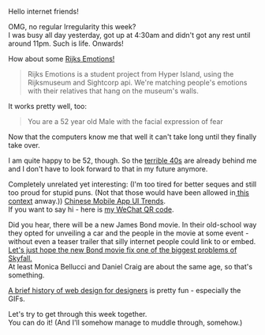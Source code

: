 Hello internet friends!

OMG, no regular Irregularity this week?  
I was busy all day yesterday, got up at 4:30am and didn't got any rest until around 11pm. Such is life. Onwards!

How about some [Rijks Emotions!](http://rijksemotions.com/)

> Rijks Emotions is a student project from Hyper Island, using the Rijksmuseum and Sightcorp api. We're matching people's emotions with their relatives that hang on the museum's walls.

It works pretty well, too:

> You are a 52 year old Male with the facial expression of fear

Now that the computers know me that well it can't take long until they finally take over.

I am quite happy to be 52, though. So the [terrible 40s](http://www.theatlantic.com/magazine/archive/2014/12/the-real-roots-of-midlife-crisis/382235/) are already behind me and I don't have to look forward to that in my future anymore.

Completely unrelated yet interesting: (I'm too tired for better seques and still too proud for stupid puns. (Not that those would have been allowed in[ this context](http://www.theguardian.com/world/2014/nov/28/china-media-watchdog-bans-wordplay-puns) anway.)) [Chinese Mobile App UI Trends](http://dangrover.com/blog/2014/12/01/chinese-mobile-app-ui-trends.html).  
If you want to say hi - here is [my WeChat QR code](http://irregularity.co/?attachment_id=418).

Did you hear, there will be a new James Bond movie. In their old-school way they opted for unveiling a car and the people in the movie at some event - without even a teaser trailer that silly internet people could link to or embed.  
[Let's just hope the new Bond movie fix one of the biggest problems of Skyfall.](http://www.polygon.com/2014/12/4/7333727/james-bond-spectre-sexism-skyfall)  
At least Monica Bellucci and Daniel Craig are about the same age, so that's something.

[A brief history of web design for designers](http://blog.froont.com/brief-history-of-web-design-for-designers/) is pretty fun - especially the GIFs.

Let's try to get through this week together.  
You can do it! (And I'll somehow manage to muddle through, somehow.)
